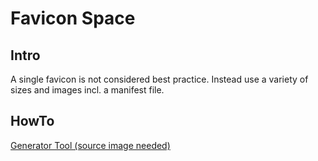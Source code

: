 # Favicon Space

## Intro
A single favicon is not considered best practice. Instead use a variety of sizes and images incl. a manifest file.

## HowTo
[Generator Tool (source image needed)](https://realfavicongenerator.net/)
